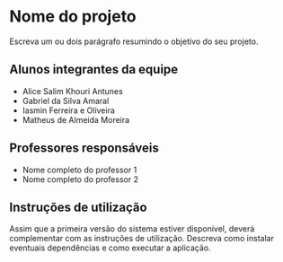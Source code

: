 # Nome do projeto

Escreva um ou dois parágrafo resumindo o objetivo do seu projeto.

## Alunos integrantes da equipe

* Alice Salim Khouri Antunes
* Gabriel da Silva Amaral
* Iasmin Ferreira e Oliveira
* Matheus de Almeida Moreira

## Professores responsáveis

* Nome completo do professor 1
* Nome completo do professor 2

## Instruções de utilização

Assim que a primeira versão do sistema estiver disponível, deverá complementar com as instruções de utilização. Descreva como instalar eventuais dependências e como executar a aplicação.
